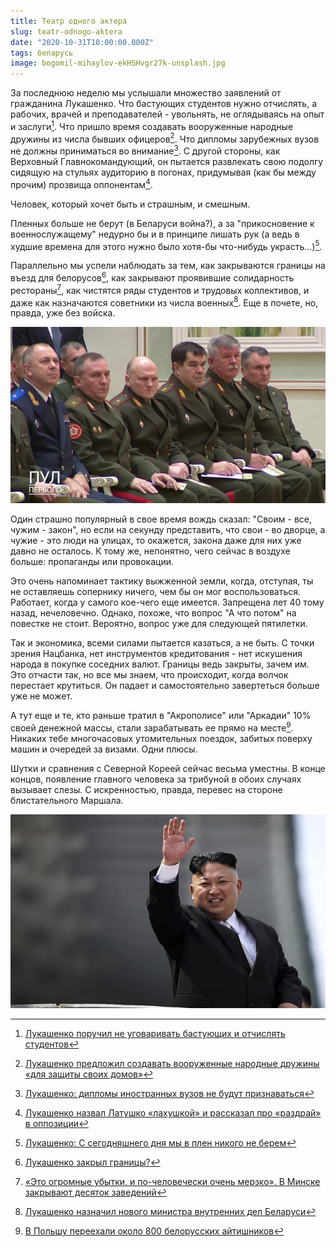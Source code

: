 ```yaml
---
title: Театр одного актера
slug: teatr-odnogo-aktera
date: "2020-10-31T10:00:00.000Z"
tags: беларусь
image: bogomil-mihaylov-ekHSHvgr27k-unsplash.jpg
---
```


За последнюю неделю мы услышали множество заявлений от гражданина Лукашенко. Что бастующих студентов нужно отчислять, а рабочих, врачей и преподавателей - увольнять, не оглядываясь на опыт и заслуги[^1]. Что пришло время создавать вооруженные народные дружины из числа бывших офицеров[^2]. Что дипломы зарубежных вузов не должны приниматься во внимание[^3]. С другой стороны, как Верховный Главнокомандующий, он пытается развлекать свою подолгу сидящую на стульях аудиторию в погонах, придумывая (как бы между прочим) прозвища оппонентам[^4].

Человек, который хочет быть и страшным, и смешным. 

Пленных больше не берут (в Беларуси война?), а за "прикосновение к военнослужащему" недурно бы и в принципе лишать рук (а ведь в худшие времена для этого нужно было хотя-бы что-нибудь украсть...)[^5].

Параллельно мы успели наблюдать за тем, как закрываются границы на въезд для белорусов[^6], как закрывают проявившие солидарность рестораны[^7], как чистятся ряды студентов и трудовых коллективов, и даже как назначаются советники из числа военных[^8]. Еще в почете, но, правда, уже без войска.

![На концерте](generals.jpg)

Один страшно популярный в свое время вождь сказал: "Своим - все, чужим - закон", но если на секунду представить, что свои - во дворце, а чужие - это люди на улицах, то окажется, закона даже для них уже давно не осталось. К тому же, непонятно, чего сейчас в воздухе больше: пропаганды или провокации.

Это очень напоминает тактику выжженной земли, когда, отступая, ты не оставляешь сопернику ничего, чем бы он мог воспользоваться. Работает, когда у самого кое-чего еще имеется. Запрещена лет 40 тому назад, нечеловечно. Однако, похоже, что вопрос "А что потом" на повестке не стоит. Вероятно, вопрос уже для следующей пятилетки.

Так и экономика, всеми силами пытается казаться, а не быть. С точки зрения Нацбанка, нет инструментов кредитования - нет искушения народа в покупке соседних валют. Границы ведь закрыты, зачем им. Это отчасти так, но все мы знаем, что происходит, когда волчок перестает крутиться. Он падает и самостоятельно завертеться больше уже не может.

А тут еще и те, кто раньше тратил в "Акрополисе" или "Аркадии" 10% своей денежной массы, стали зарабатывать ее прямо на месте[^9]. Никаких тебе многочасовых утомительных поездок, забитых поверху машин и очередей за визами. Одни плюсы.

Шутки и сравнения с Северной Кореей сейчас весьма уместны. В конце концов, появление главного человека за трибуной в обоих случаях вызывает слезы. С искренностью, правда, перевес на стороне блистательного Маршала. 

![Блистательный Маршал](kim.jpg)

[^1]: [Лукашенко поручил не уговаривать бастующих и отчислять студентов](https://soyuz.by/politika/lukashenko-poruchil-ne-ugovarivat-bastuyushchih-i-otchislyat-studentov)
[^2]: [Лукашенко предложил создавать вооруженные народные дружины «для защиты своих домов»](https://meduza.io/news/2020/10/29/lukashenko-predlozhil-sozdavat-vooruzhennye-narodnye-druzhiny-dlya-zaschity-svoih-domov)
[^3]: [Лукашенко: дипломы иностранных вузов не будут признаваться](https://citydog.by/post/zaden-students-29/)
[^4]: [Лукашенко назвал Латушко «лахушкой» и рассказал про «раздрай» в оппозиции](https://news.tut.by/economics/706106.html)
[^5]: [Лукашенко: С сегодняшнего дня мы в плен никого не берем](https://reform.by/175905-lukashenko-s-segodnjashnego-dnja-my-v-plen-nikogo-ne-berem)
[^6]: [Лукашенко закрыл границы?](https://www.dw.com/ru/kogo-puskajut-v-belarus-i-chto-proishodit-na-granice/a-55451353)
[^7]: [«Это огромные убытки, и по-человечески очень мерзко». В Минске закрывают десяток заведений](https://afisha.tut.by/news/anews/705954.html)
[^8]: [Лукашенко назначил нового министра внутренних дел Беларуси](https://officelife.media/news/21238-lukashenko-naznachil-novogo-ministra-vnutrennikh-del-belarusi/)
[^9]: [В Польшу переехали около 800 белорусских айтишников](https://tech.onliner.by/2020/10/16/v-polshu-pereexali-okolo-800-belorusskix-ajtishnikov)